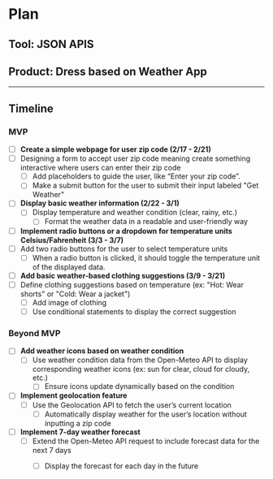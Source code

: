 # Plan

## Tool: JSON APIS
## Product: Dress based on Weather App

---

## Timeline

### MVP
 - [ ]  **Create a simple webpage for user zip code (2/17 - 2/21)**
  - [ ] Designing a form to accept user zip code meaning create something interactive where users can enter their zip code
      - [ ] Add placeholders to guide the user, like “Enter your zip code”.
       - [ ] Make a submit button for the user to submit their input labeled "Get Weather"
- [ ] **Display basic weather information (2/22 - 3/1)**
  - [ ] Display temperature and weather condition (clear, rainy, etc.)
       - [ ] Format the weather data in a readable and user-friendly way
- [ ]  **Implement radio buttons or a dropdown for temperature units Celsius/Fahrenheit (3/3 - 3/7)**
  - [ ]  Add two radio buttons for the user to select temperature units
      - [ ]  When a radio button is clicked, it should toggle the temperature unit of the displayed data.
- [ ]  **Add basic weather-based clothing suggestions (3/9 - 3/21)**
  - [ ]  Define clothing suggestions based on temperature (ex: "Hot: Wear shorts" or "Cold: Wear a jacket")
       - [ ]  Add image of clothing
       - [ ]  Use conditional statements to display the correct suggestion
### Beyond MVP

- [ ] **Add weather icons based on weather condition**
  - [ ] Use weather condition data from the Open-Meteo API to display corresponding weather icons (ex: sun for clear, cloud for cloudy, etc.)
       - [ ] Ensure icons update dynamically based on the condition
- [ ] **Implement geolocation feature**
  - [ ] Use the Geolocation API to fetch the user’s current location
       - [ ] Automatically display weather for the user’s location without inputting a zip code
- [ ] **Implement 7-day weather forecast**
  - [ ] Extend the Open-Meteo API request to include forecast data for the next 7 days
       - [ ] Display the forecast for each day in the future


<!-- EXAMPLE

## Tool: APIs
## Product: Green Glass Door riddle app

## Timeline

### MVP

- [ ] Front-end
  - [x] Webpage to collect input from user (deadline: 4/15)
  - [ ] Webpage to display "yes, but a ___ can't" or "no, but a ___ can" (deadline: 5/1)
- [x] Back-end
  - [x] Use regex to test whether or not the word can go through the GGD (deadline: 3/1)
  - [x] Use the Twinword API to find related words (deadline: 3/15)
    - [ ] Iterate through the words until an opposite example can be found (deadline: 4/1)

#### Beyond MVP

- [ ] Use another API to make sure the opposite example is a noun
- [ ] Automate notification of API limit to make sure I don’t exceed free quota
- [ ] A multiple choice quizzer that will test the user’s knowledge of the solution

-->





<!-- DO NOT USE THIS YET

| Name | Glows | Grows |
| -------- | ------- | ------- |
|   |   |
|   |   |
|   |   |
|   |   |
|   |   |
|   |   |

-->

